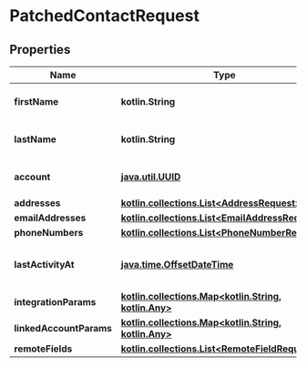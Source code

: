 
# PatchedContactRequest

## Properties
Name | Type | Description | Notes
------------ | ------------- | ------------- | -------------
**firstName** | **kotlin.String** | The contact&#39;s first name. |  [optional]
**lastName** | **kotlin.String** | The contact&#39;s last name. |  [optional]
**account** | [**java.util.UUID**](java.util.UUID.md) | The contact&#39;s account. |  [optional]
**addresses** | [**kotlin.collections.List&lt;AddressRequest&gt;**](AddressRequest.md) |  |  [optional]
**emailAddresses** | [**kotlin.collections.List&lt;EmailAddressRequest&gt;**](EmailAddressRequest.md) |  |  [optional]
**phoneNumbers** | [**kotlin.collections.List&lt;PhoneNumberRequest&gt;**](PhoneNumberRequest.md) |  |  [optional]
**lastActivityAt** | [**java.time.OffsetDateTime**](java.time.OffsetDateTime.md) | When the contact&#39;s last activity occurred. |  [optional]
**integrationParams** | [**kotlin.collections.Map&lt;kotlin.String, kotlin.Any&gt;**](kotlin.Any.md) |  |  [optional]
**linkedAccountParams** | [**kotlin.collections.Map&lt;kotlin.String, kotlin.Any&gt;**](kotlin.Any.md) |  |  [optional]
**remoteFields** | [**kotlin.collections.List&lt;RemoteFieldRequest&gt;**](RemoteFieldRequest.md) |  |  [optional]



